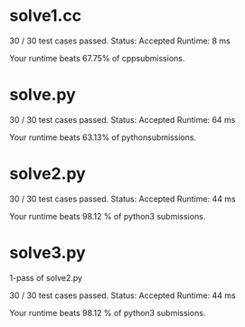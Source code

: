 # solve1.cc

30 / 30 test cases passed.
Status: Accepted
Runtime: 8 ms

Your runtime beats 67.75% of cppsubmissions.

# solve.py

30 / 30 test cases passed.
Status: Accepted
Runtime: 64 ms

Your runtime beats 63.13% of pythonsubmissions.

# solve2.py

30 / 30 test cases passed.
Status: Accepted
Runtime: 44 ms

Your runtime beats 98.12 % of python3 submissions.

# solve3.py

1-pass of solve2.py

30 / 30 test cases passed.
Status: Accepted
Runtime: 44 ms

Your runtime beats 98.12 % of python3 submissions.

